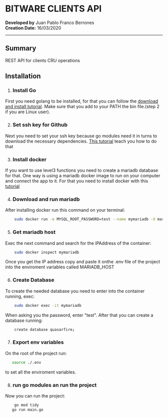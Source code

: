 # BITWARE CLIENTS API

**Developed by** Juan Pablo Franco Berrones </br>
**Creation Date:** 16/03/2020  </br>

***

## Summary

REST API for clients CRU operations

## Installation

1. ### Install Go

First you need golang to be installed, for that you can follow the [download and install tutorial](https://golang.org/doc/install). Make sure that you add to your PATH the bin file.(step 2 if you are Linux user).

2. ### Set ssh key for Github
Next you need to set your ssh key because go modules need it in turns to download the necessary dependencies. [This tutorial](https://docs.github.com/es/github/authenticating-to-github/generating-a-new-ssh-key-and-adding-it-to-the-ssh-agent) teach you how to do that

3. ### Install docker
If you want to use level3 functions you need to create a mariadb database for that. One way is using a mariadb docker image to run on your computer and connect the app to it. For that you need to install docker with this [tutorial](https://docs.docker.com/engine/install/ubuntu/)

4. ### Download and run mariadb
After installing docker run this command on your terminal:
```bash
    sudo docker run -e MYSQL_ROOT_PASSWORD=test --name mymariadb -d mariadb
```
5. ### Get mariadb host
Exec the next command and search for the IPAddress of the container:
```bash
    sudo docker inspect mymariadb
```
Once you get the IP address copy and paste it onthe .env file of the project into the enviroment variables called MARIADB_HOST

6. ### Create Database
To create the needed database you need to enter into the container running, exec:
```bash
    sudo docker exec -it mymariadb
```
When asking you the password, enter "test". After that you can create a database running:
```bash
    create database quasarfire;
```
7. ### Export env variables
On the root of the project run:
```bash
   source ./.env
```
to set all the enviroment variables.

8. ### run go modules an run the project
Now you can run the project:
```bash
    go mod tidy
   go run main.go
```
